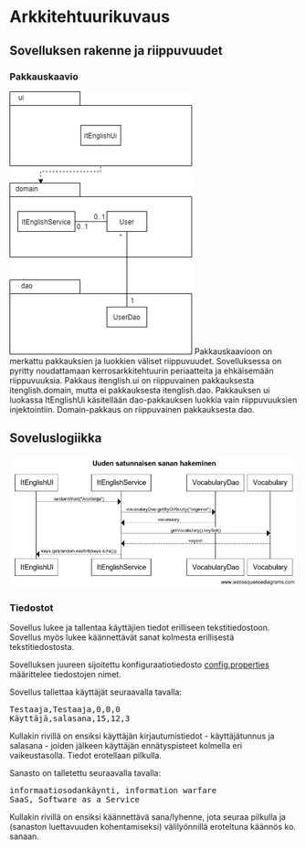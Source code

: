 # Arkkitehtuurikuvaus  

## Sovelluksen rakenne ja riippuvuudet
 
### Pakkauskaavio
<img src="https://github.com/tietotuomas/ot-harjoitustyo/blob/master/dokumentaatio/kuvat/UML-kaavio.png?raw=true">  
Pakkauskaavioon on merkattu pakkauksien ja luokkien väliset riippuvuudet. Sovelluksessa on pyritty noudattamaan kerrosarkkitehtuurin periaatteita ja ehkäisemään riippuvuuksia. Pakkaus itenglish.ui on riippuvainen pakkauksesta itenglish.domain, mutta ei pakkauksesta itenglish.dao. Pakkauksen ui luokassa ItEnglishUi käsitellään dao-pakkauksen luokkia vain riippuvuuksien injektointiin. Domain-pakkaus on riippuvainen pakkauksesta dao.

## Soveluslogiikka  

<img src="https://github.com/tietotuomas/ot-harjoitustyo/blob/master/dokumentaatio/kuvat/Uuden%20satunnaisen%20sanan%20hakeminen.png?raw=true">  

### Tiedostot

Sovellus lukee ja tallentaa käyttäjien tiedot erilliseen tekstitiedostoon. Sovellus myös lukee käännettävät sanat kolmesta erillisestä tekstitiedostosta.

Sovelluksen juureen sijoitettu konfiguraatiotiedosto [config.properties](https://github.com/tietotuomas/ot-harjoitustyo/blob/master/ITEnglish/config.properties) määrittelee tiedostojen nimet.

Sovellus tallettaa käyttäjät seuraavalla tavalla:

<pre>
Testaaja,Testaaja,0,0,0
Käyttäjä,salasana,15,12,3
</pre>

Kullakin rivillä on ensiksi käyttäjän kirjautumistiedot - käyttäjätunnus ja salasana - joiden jälkeen käyttäjän ennätyspisteet kolmella eri vaikeustasolla. Tiedot erotellaan pilkulla.

Sanasto on talletettu seuraavalla tavalla:

<pre>
informaatiosodankäynti, information warfare 
SaaS, Software as a Service
</pre>

Kullakin rivillä on ensiksi käännettävä sana/lyhenne, jota seuraa pilkulla ja (sanaston luettavuuden kohentamiseksi) välilyönnillä eroteltuna käännös ko. sanaan.

